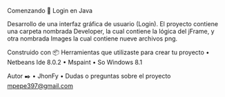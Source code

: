 
Comenzando 🚀
Login en Java

Desarrollo de una interfaz gráfica de usuario (Login).
El proyecto contiene una carpeta nombrada Developer, la cual  contiene la lógica del jFrame, y otra nombrada Images la cual contiene nueve archivos png. 

Construido con 📦
Herramientas que utilizaste para crear tu proyecto
•	Netbeans Ide 8.0.2
•	Mspaint
•	So Windows 8.1

Autor ✒️
•	JhonFy 
• Dudas o preguntas sobre el proyecto mpepe397@gmail.com



